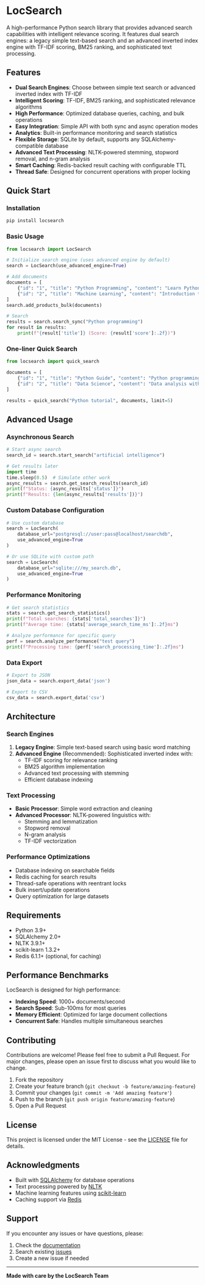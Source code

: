 
# LocSearch

A high-performance Python search library that provides advanced search capabilities with intelligent relevance scoring. It features dual search engines: a legacy simple text-based search and an advanced inverted index engine with TF-IDF scoring, BM25 ranking, and sophisticated text processing.

## Features

- **Dual Search Engines**: Choose between simple text search or advanced inverted index with TF-IDF
- **Intelligent Scoring**: TF-IDF, BM25 ranking, and sophisticated relevance algorithms
- **High Performance**: Optimized database queries, caching, and bulk operations
- **Easy Integration**: Simple API with both sync and async operation modes
- **Analytics**: Built-in performance monitoring and search statistics
- **Flexible Storage**: SQLite by default, supports any SQLAlchemy-compatible database
- **Advanced Text Processing**: NLTK-powered stemming, stopword removal, and n-gram analysis
- **Smart Caching**: Redis-backed result caching with configurable TTL
- **Thread Safe**: Designed for concurrent operations with proper locking

## Quick Start

### Installation

```bash
pip install locsearch
```

### Basic Usage

```python
from locsearch import LocSearch

# Initialize search engine (uses advanced engine by default)
search = LocSearch(use_advanced_engine=True)

# Add documents
documents = [
    {"id": "1", "title": "Python Programming", "content": "Learn Python programming"},
    {"id": "2", "title": "Machine Learning", "content": "Introduction to ML algorithms"},
]
search.add_products_bulk(documents)

# Search
results = search.search_sync("Python programming")
for result in results:
    print(f"{result['title']} (Score: {result['score']:.2f})")
```

### One-liner Quick Search

```python
from locsearch import quick_search

documents = [
    {"id": "1", "title": "Python Guide", "content": "Python programming tutorial"},
    {"id": "2", "title": "Data Science", "content": "Data analysis with Python"},
]

results = quick_search("Python tutorial", documents, limit=5)
```

## Advanced Usage

### Asynchronous Search

```python
# Start async search
search_id = search.start_search("artificial intelligence")

# Get results later
import time
time.sleep(0.5)  # Simulate other work
async_results = search.get_search_results(search_id)
print(f"Status: {async_results['status']}")
print(f"Results: {len(async_results['results'])}")
```

### Custom Database Configuration

```python
# Use custom database
search = LocSearch(
    database_url="postgresql://user:pass@localhost/searchdb",
    use_advanced_engine=True
)

# Or use SQLite with custom path
search = LocSearch(
    database_url="sqlite:///my_search.db",
    use_advanced_engine=True
)
```

### Performance Monitoring

```python
# Get search statistics
stats = search.get_search_statistics()
print(f"Total searches: {stats['total_searches']}")
print(f"Average time: {stats['average_search_time_ms']:.2f}ms")

# Analyze performance for specific query
perf = search.analyze_performance("test query")
print(f"Processing time: {perf['search_processing_time']:.2f}ms")
```

### Data Export

```python
# Export to JSON
json_data = search.export_data('json')

# Export to CSV
csv_data = search.export_data('csv')
```

## Architecture

### Search Engines

1. **Legacy Engine**: Simple text-based search using basic word matching
2. **Advanced Engine** (Recommended): Sophisticated inverted index with:
   - TF-IDF scoring for relevance ranking
   - BM25 algorithm implementation
   - Advanced text processing with stemming
   - Efficient database indexing

### Text Processing

- **Basic Processor**: Simple word extraction and cleaning
- **Advanced Processor**: NLTK-powered linguistics with:
  - Stemming and lemmatization
  - Stopword removal
  - N-gram analysis
  - TF-IDF vectorization

### Performance Optimizations

- Database indexing on searchable fields
- Redis caching for search results
- Thread-safe operations with reentrant locks
- Bulk insert/update operations
- Query optimization for large datasets

## Requirements

- Python 3.9+
- SQLAlchemy 2.0+
- NLTK 3.9.1+
- scikit-learn 1.3.2+
- Redis 6.1.1+ (optional, for caching)

## Performance Benchmarks

LocSearch is designed for high performance:

- **Indexing Speed**: 1000+ documents/second
- **Search Speed**: Sub-100ms for most queries
- **Memory Efficient**: Optimized for large document collections
- **Concurrent Safe**: Handles multiple simultaneous searches

## Contributing

Contributions are welcome! Please feel free to submit a Pull Request. For major changes, please open an issue first to discuss what you would like to change.

1. Fork the repository
2. Create your feature branch (`git checkout -b feature/amazing-feature`)
3. Commit your changes (`git commit -m 'Add amazing feature'`)
4. Push to the branch (`git push origin feature/amazing-feature`)
5. Open a Pull Request

## License

This project is licensed under the MIT License - see the [LICENSE](LICENSE) file for details.

## Acknowledgments

- Built with [SQLAlchemy](https://sqlalchemy.org/) for database operations
- Text processing powered by [NLTK](https://nltk.org/)
- Machine learning features using [scikit-learn](https://scikit-learn.org/)
- Caching support via [Redis](https://redis.io/)

## Support

If you encounter any issues or have questions, please:

1. Check the [documentation](README.md)
2. Search existing [issues](https://github.com/LocSearch/0.1.0v/issues)
3. Create a new issue if needed

---

**Made with care by the LocSearch Team**
